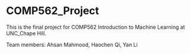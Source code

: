 # COMP562_Project

This is the final project for COMP562 Introduction to Machine Learning at UNC_Chape Hill.

Team members:
Ahsan Mahmood, 
Haochen Qi, 
Yan Li
